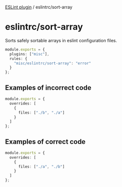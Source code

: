 [ESLint plugin](https://ilyub.github.io/eslint-plugin/) / eslintrc/sort-array

# eslintrc/sort-array

Sorts safely sortable arrays in eslint configuration files.

```ts
module.exports = {
  plugins: ["misc"],
  rules: {
    "misc/eslintrc/sort-array": "error"
  }
};
```

## Examples of incorrect code

```ts
module.exports = {
  overrides: [
    {
      files: ["./b", "./a"]
    }
  ]
};
```

## Examples of correct code

```ts
module.exports = {
  overrides: [
    {
      files: ["./a", "./b"]
    }
  ]
};
```